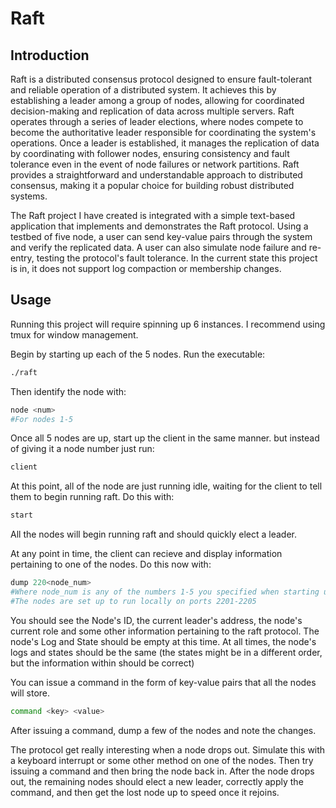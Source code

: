 # Raft

## Introduction
Raft is a distributed consensus protocol designed to ensure fault-tolerant and reliable operation of a distributed system. It achieves this by establishing a leader among a group of nodes, allowing for coordinated decision-making and replication of data across multiple servers. Raft operates through a series of leader elections, where nodes compete to become the authoritative leader responsible for coordinating the system's operations. Once a leader is established, it manages the replication of data by coordinating with follower nodes, ensuring consistency and fault tolerance even in the event of node failures or network partitions. Raft provides a straightforward and understandable approach to distributed consensus, making it a popular choice for building robust distributed systems.

The Raft project I have created is integrated with a simple text-based application that implements and demonstrates the Raft protocol. Using a testbed of five node, a user can send key-value pairs through the system and verify the replicated data. A user can also simulate node failure and re-entry, testing the protocol's fault tolerance. In the current state this project is in, it does not support log compaction or membership changes.

## Usage
Running this project will require spinning up 6 instances. I recommend using tmux for window management.

Begin by starting up each of the 5 nodes. Run the executable:

```bash
./raft
```

Then identify the node with:

```bash
node <num>
#For nodes 1-5
```

Once all 5 nodes are up, start up the client in the same manner. but instead of giving it a node number just run:

```bash
client
```

At this point, all of the node are just running idle, waiting for the client to tell them to begin running raft. Do this with:

```bash
start
```

All the nodes will begin running raft and should quickly elect a leader.

At any point in time, the client can recieve and display information pertaining to one of the nodes. Do this now with:

```bash
dump 220<node_num>
#Where node_num is any of the numbers 1-5 you specified when starting up the node
#The nodes are set up to run locally on ports 2201-2205
```

You should see the Node's ID, the current leader's address, the node's current role and some other information pertaining to the raft protocol. The node's Log and State should be empty at this time. At all times, the node's logs and states should be the same (the states might be in a different order, but the information within should be correct)

You can issue a command in the form of key-value pairs that all the nodes will store.

```bash
command <key> <value>
```

After issuing a command, dump a few of the nodes and note the changes.

The protocol get really interesting when a node drops out. Simulate this with a keyboard interrupt or some other method on one of the nodes. Then try issuing a command and then bring the node back in. After the node drops out, the remaining nodes should elect a new leader, correctly apply the command, and then get the lost node up to speed once it rejoins.

